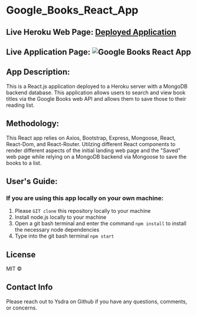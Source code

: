# Google_Books_React_App

## Live Heroku Web Page: [Deployed Application](https://fast-wave-11191.herokuapp.com/ "Heroku Link") 


## Live Application Page: ![Google Books React App](https://github.com/Ysdra/Google_Books_React_App/blob/main/Google_Books_React.gif)


## App Description:
This is a React.js application deployed to a Heroku server with a MongoDB backend database. This application allows users to search and view book titles via the Google Books web API and allows them to save those to their reading list. 

## Methodology:
This React app relies on Axios, Bootstrap, Express, Mongoose, React, React-Dom, and React-Router. Utilzing different React components to render different aspects of the initial landing web page and the "Saved" web page while relying on a MongoDB backend via Mongoose to save the books to a list. 

## User's Guide:

### If you are using this app locally on your own machine:
1. Please `GIT clone` this repository locally to your machine
2. Install node.js locally to your machine
3. Open a git bash terminal and enter the command `npm install` to install the necessary node dependencies 
4. Type into the git bash terminal `npm start`


## License 
MIT © 

## Contact Info
Please reach out to Ysdra on Github if you have any questions, comments, or concerns. 
